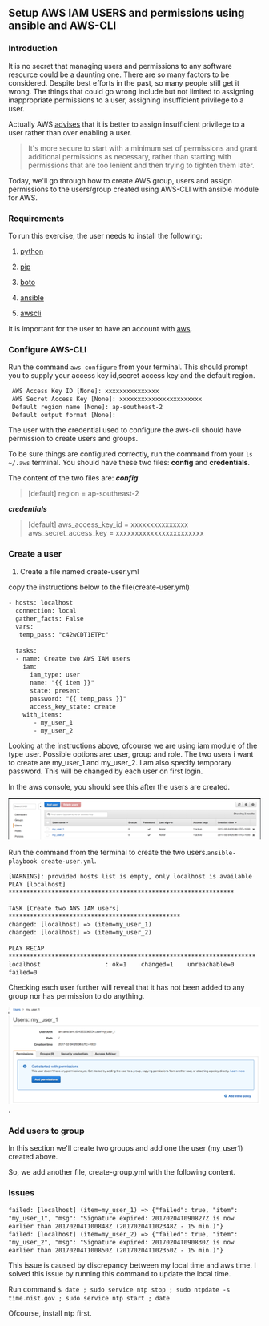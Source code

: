 ## Setup AWS IAM USERS and permissions using ansible and AWS-CLI

### Introduction

It is no secret that managing users and permissions to any software resource could be a daunting one. There are so many factors to be considered. Despite best efforts in the past, so many people still get it wrong. The things that could go wrong include but not limited to assigning inappropriate permissions to a user, assigning insufficient privilege to a user.

Actually AWS [advises](http://docs.aws.amazon.com/IAM/latest/UserGuide/best-practices.html#grant-least-privilege) that it is better to assign insufficient privilege to a user rather than over enabling a user.
>It's more secure to start with a minimum set of permissions and grant additional permissions as necessary, rather than starting with permissions that are too lenient and then trying to tighten them later.

Today, we'll go through how to create AWS group, users and assign permissions to the users/group created using AWS-CLI with ansible module for AWS.

### Requirements

To run this exercise, the user needs to install the following:

1. [python](https://www.python.org/)

2. [pip](https://pypi.python.org/pypi/pip)

3. [boto](https://pypi.python.org/pypi/boto/)

4. [ansible](https://www.ansible.com/)

5. [awscli](http://docs.aws.amazon.com/cli/latest/userguide/installing.html)

It is important for the user to have an account with [aws](https://aws.amazon.com).

### Configure AWS-CLI

Run the command ```aws configure``` from your terminal. This should prompt you to supply your access key id,secret access key and the default region.
```
 AWS Access Key ID [None]: xxxxxxxxxxxxxxx
 AWS Secret Access Key [None]: xxxxxxxxxxxxxxxxxxxxxxx
 Default region name [None]: ap-southeast-2
 Default output format [None]:
```

The user with the credential used to configure the aws-cli should have permission to create users and groups.

To be sure things are configured correctly, run the command from your ```ls ~/.aws``` terminal. You should have these two files: **config** and **credentials**.

The content of the two files are:
**_config_**
>[default]
region = ap-southeast-2

**_credentials_**
>[default]
aws_access_key_id = xxxxxxxxxxxxxxx
aws_secret_access_key = xxxxxxxxxxxxxxxxxxxxxxx

### Create a user

1. Create a file named create-user.yml

copy the instructions below to the file(create-user.yml)
```
- hosts: localhost
  connection: local
  gather_facts: False
  vars:
   temp_pass: "c42wCDT1ETPc"

  tasks:
  - name: Create two AWS IAM users
    iam:
      iam_type: user
      name: "{{ item }}"
      state: present
      password: "{{ temp_pass }}"
      access_key_state: create
    with_items:
       - my_user_1
       - my_user_2
```
Looking at the instructions above, ofcourse we are using iam module of the type user. Possible options are: user, group and role. The two users i want to create are my_user_1 and my_user_2. I am also specify temporary password. This will be changed by each user on first login.

In the aws console, you should see this after the users are created.

![alt text](https://github.com/Teejay005/tech-blog/blob/master/images/04022017/aws-user-created.png "aws user created")

Run the command from the terminal to create the two users.```ansible-playbook create-user.yml```.

```
[WARNING]: provided hosts list is empty, only localhost is available
PLAY [localhost] ***************************************************************

TASK [Create two AWS IAM users] ************************************************
changed: [localhost] => (item=my_user_1)
changed: [localhost] => (item=my_user_2)

PLAY RECAP *********************************************************************
localhost                  : ok=1    changed=1    unreachable=0    failed=0
```
Checking each user further will reveal that it has not been added to any group nor has permission to do anything.

![alt text](https://github.com/Teejay005/tech-blog/blob/master/images/04022017/user_1_page.png "aws user created").


### Add users to group

In this section we'll create two groups and add one the user (my_user1) created above.

So, we add another file, create-group.yml with the following content.

### Issues
```
failed: [localhost] (item=my_user_1) => {"failed": true, "item": "my_user_1", "msg": "Signature expired: 20170204T090827Z is now earlier than 20170204T100848Z (20170204T102348Z - 15 min.)"}
failed: [localhost] (item=my_user_2) => {"failed": true, "item": "my_user_2", "msg": "Signature expired: 20170204T090830Z is now earlier than 20170204T100850Z (20170204T102350Z - 15 min.)"}
```

This issue is caused by discrepancy between my local time and aws time. I solved this issue by running this command to update the local time.

Run command ```$ date ; sudo service ntp stop ; sudo ntpdate -s time.nist.gov ; sudo service ntp start ; date```


Ofcourse, install ntp first.
